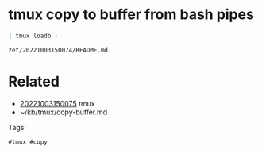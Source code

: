 # tmux copy to buffer from bash pipes
```bash
| tmux loadb -
```

` zet/20221003150074/README.md `

# Related

- [20221003150075](/zet/20221003150075/README.md) tmux
- ~/kb/tmux/copy-buffer.md

Tags:

    #tmux #copy 
